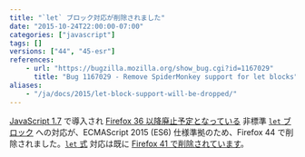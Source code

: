 ```yaml
---
title: "`let` ブロック対応が削除されました"
date: "2015-10-24T22:00:00-07:00"
categories: ["javascript"]
tags: []
versions: ["44", "45-esr"]
references:
    - url: "https://bugzilla.mozilla.org/show_bug.cgi?id=1167029"
      title: "Bug 1167029 - Remove SpiderMonkey support for let blocks"
aliases:
    - "/ja/docs/2015/let-block-support-will-be-dropped/"
---
```

[JavaScript 1.7](https://developer.mozilla.org/docs/Web/JavaScript/New_in_JavaScript/1.7) で導入され [Firefox 36 以降廃止予定となっている](https://www.fxsitecompat.dev/ja/docs/2014/let-blocks-and-expressions-have-been-deprecated/) 非標準 [`let` ブロック](https://developer.mozilla.org/docs/Web/JavaScript/Reference/Statements/let#let_blocks) への対応が、ECMAScript 2015 (ES6) 仕様準拠のため、Firefox 44 で削除されました。[`let` 式](https://developer.mozilla.org/docs/Web/JavaScript/Reference/Statements/let#let_expressions) 対応は既に [Firefox 41 で削除されています](https://www.fxsitecompat.dev/ja/docs/2015/let-expression-support-has-been-dropped/)。
